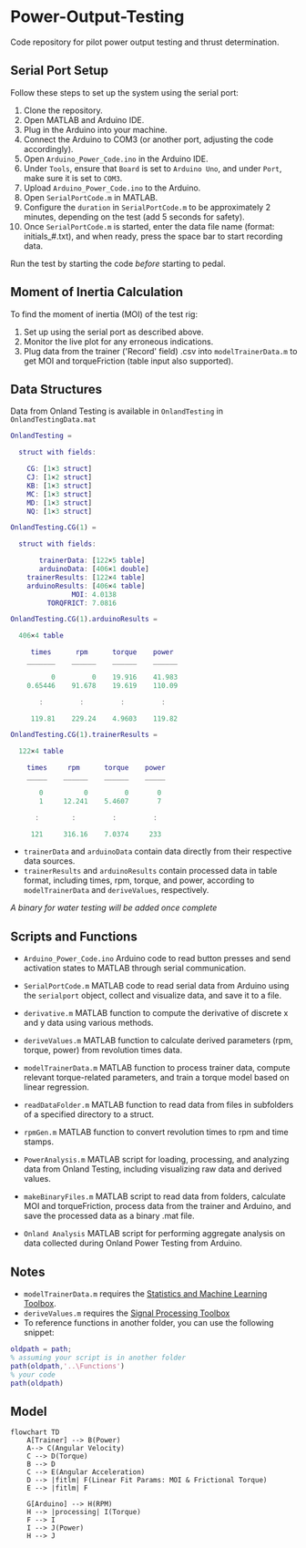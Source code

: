 # Power-Output-Testing

Code repository for pilot power output testing and thrust determination.

## Serial Port Setup

Follow these steps to set up the system using the serial port:

1. Clone the repository.
2. Open MATLAB and Arduino IDE.
3. Plug in the Arduino into your machine.
4. Connect the Arduino to COM3 (or another port, adjusting the code accordingly).
5. Open `Arduino_Power_Code.ino` in the Arduino IDE.
6. Under `Tools`, ensure that `Board` is set to `Arduino Uno`, and under `Port`, make sure it is set to `COM3`.
7. Upload `Arduino_Power_Code.ino` to the Arduino.
8. Open `SerialPortCode.m` in MATLAB.
9. Configure the `duration` in `SerialPortCode.m` to be approximately 2 minutes, depending on the test (add 5 seconds for safety).
10. Once `SerialPortCode.m` is started, enter the data file name (format: initials\_#.txt), and when ready, press the space bar to start recording data.

Run the test by starting the code _before_ starting to pedal.

## Moment of Inertia Calculation

To find the moment of inertia (MOI) of the test rig:

1. Set up using the serial port as described above.
2. Monitor the live plot for any erroneous indications.
3. Plug data from the trainer ('Record' field) .csv into `modelTrainerData.m` to get MOI and torqueFriction (table input also supported).

## Data Structures

Data from Onland Testing is available in `OnlandTesting` in `OnlandTestingData.mat`

```matlab
OnlandTesting = 

  struct with fields:

    CG: [1×3 struct]
    CJ: [1×2 struct]
    KB: [1×3 struct]
    MC: [1×3 struct]
    MD: [1×3 struct]
    NQ: [1×3 struct]

OnlandTesting.CG(1) =

  struct with fields:

       trainerData: [122×5 table]
       arduinoData: [406×1 double]
    trainerResults: [122×4 table]
    arduinoResults: [406×4 table]
               MOI: 4.0138
         TORQFRICT: 7.0816

OnlandTesting.CG(1).arduinoResults =

  406×4 table

     times      rpm      torque    power 
    _______    ______    ______    ______

          0         0    19.916    41.983
    0.65446    91.678    19.619    110.09

       :         :         :         :   

     119.81    229.24    4.9603    119.82

OnlandTesting.CG(1).trainerResults =

  122×4 table

    times     rpm      torque    power
    _____    ______    ______    _____

       0          0         0       0 
       1     12.241    5.4607       7 

      :        :         :         :  

     121     316.16    7.0374     233 

```

- `trainerData` and `arduinoData` contain data directly from their respective data sources.
- `trainerResults` and `arduinoResults` contain processed data in table format, including times, rpm, torque, and power, according to `modelTrainerData` and `deriveValues`, respectively.

_A binary for water testing will be added once complete_

## Scripts and Functions

- `Arduino_Power_Code.ino`
  Arduino code to read button presses and send activation states to MATLAB through serial communication.

- `SerialPortCode.m`
  MATLAB code to read serial data from Arduino using the `serialport` object, collect and visualize data, and save it to a file.

- `derivative.m`
  MATLAB function to compute the derivative of discrete x and y data using various methods.

- `deriveValues.m`
  MATLAB function to calculate derived parameters (rpm, torque, power) from revolution times data.

- `modelTrainerData.m`
  MATLAB function to process trainer data, compute relevant torque-related parameters, and train a torque model based on linear regression.

- `readDataFolder.m`
  MATLAB function to read data from files in subfolders of a specified directory to a struct.

- `rpmGen.m`
  MATLAB function to convert revolution times to rpm and time stamps.

- `PowerAnalysis.m`
  MATLAB script for loading, processing, and analyzing data from Onland Testing, including visualizing raw data and derived values.

- `makeBinaryFiles.m`
  MATLAB script to read data from folders, calculate MOI and torqueFriction, process data from the trainer and Arduino, and save the processed data as a binary .mat file.

- `Onland Analysis`
  MATLAB script for performing aggregate analysis on data collected during Onland Power Testing from Arduino.

## Notes

- `modelTrainerData.m` requires the [Statistics and Machine Learning Toolbox](https://www.mathworks.com/products/statistics.html).
- `deriveValues.m` requires the [Signal Processing Toolbox](https://www.mathworks.com/products/signal.html)
- To reference functions in another folder, you can use the following snippet:

```matlab
oldpath = path;
% assuming your script is in another folder
path(oldpath,'..\Functions')
% your code
path(oldpath)
```

## Model
```mermaid
flowchart TD
    A[Trainer] --> B(Power)
    A--> C(Angular Velocity)
    C --> D(Torque)
    B --> D
    C --> E(Angular Acceleration)
    D --> |fitlm| F(Linear Fit Params: MOI & Frictional Torque)
    E --> |fitlm| F

    G[Arduino] --> H(RPM)
    H --> |processing| I(Torque)
    F --> I
    I --> J(Power)
    H --> J
```